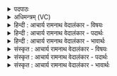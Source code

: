 <details><summary>पदपाठः</summary>

प्रभङ्गी꣢। प्र꣣। भङ्गी꣢। शू꣡रः꣢꣯। म꣣घ꣡वा꣢। तु꣣वी꣡म꣣घः। तु꣣वि꣢। म꣣घः। सं꣡मि꣢꣯श्लः। सम्। मि꣣श्लः। वी꣢꣯र्याय। कम्। उ꣣भा꣢। ते꣣। बाहू꣡इति꣢। वृ꣡ष꣢꣯णा। श꣣तक्रतो। शत। क्रतो। नि꣢। या। व꣡ज्र꣢꣯म्। मि꣣मिक्ष꣡तुः꣢। १४५९।
</details>

<details><summary>अधिमन्त्रम् (VC)</summary>

- इन्द्रः
- भर्गः प्रागाथः
- बार्हतः प्रगाथः (विषमा बृहती, समा सतोबृहती)
- पञ्चमः
</details>

<details><summary>हिन्दी : आचार्य रामनाथ वेदालंकार - विषयः</summary>

अगले मन्त्र में परमात्मा के गुणकर्मों का वर्णन है।
</details>

<details><summary>हिन्दी : आचार्य रामनाथ वेदालंकार - पदार्थः</summary>

पदार्थान्वयभाषाः -  हे जगदीश्वर ! आप (प्रभङ्गी) दुष्टों और दुर्गुणों के तीव्र भञ्जक, (शूरः) वीर, (मघवा) ऐश्वर्यवान्, (तुवीमघः) बहुत दानी और (वीर्याय) हमें बल प्रदान करने के लिए (कम्) निश्चय ही (सम्मिश्लः) हमसे मिलनेवाले, हमारे साथ सखित्व स्थापित करनेवाले हो। हे (शतक्रतो) बहुत प्रज्ञा तथा बहुत कर्मोंवाले ! (उभा) दोनों (वृषणा) वर्षा करनेवाले वायु और सूर्य (ते) आपकी (बाहू) बाहुएँ हैं, (या) जो (वज्रम्) जल को (नि मिमिक्षतुः) निरन्तर सींचा करती हैं ॥२॥ यहाँ वर्षक वायु और सूर्य में बाहुओं के आरोप के कारण रूपक अलङ्कार है ॥२॥
</details>

<details><summary>हिन्दी : आचार्य रामनाथ वेदालंकार - भावार्थः</summary>

भावार्थभाषाः -  जैसे कोई बाहुधारी मनुष्य बाहुओं में घड़ा आदि पकड़कर भूमि पर जल सींचता है, वैसे ही जगदीश्वर वायु और सूर्य रूप बाहुओं में मेघ रूप घड़े को लेकर वर्षाजल भूमि पर बरसाता है ॥२॥ इस खण्ड में सूर्य के वर्णन द्वारा तथा प्रत्यक्षतः भी परमात्मा की महिमा का वर्णन होने से और उसके प्रति प्रार्थना होने से इस खण्ड की पूर्व खण्ड के साथ सङ्गति जाननी चाहिए ॥ तेरहवें अध्याय में तृतीय खण्ड समाप्त ॥
</details>

<details><summary>संस्कृत : आचार्य रामनाथ वेदालंकार - विषयः</summary>

अथ परमात्मनो गुणकर्माणि वर्णयति।
</details>

<details><summary>संस्कृत : आचार्य रामनाथ वेदालंकार - पदार्थः</summary>

पदार्थान्वयभाषाः -  हे इन्द्र जगदीश्वर ! त्वम् (प्रभङ्गी) दुष्टानां दुर्गुणानां च प्रभञ्जकः, (शूरः) वीरः, (मघवा) ऐश्वर्यवान्, (तुवीमघः) बहुदानः, (वीर्याय) अस्मभ्यं बलप्रदानाय (कम्) किल (सम्मिश्लः) सम्मिश्लः, अस्माभिः सह सख्यस्य स्थापयिता, वर्तसे इति शेषः। हे (शतक्रतो) बहुप्रज्ञ बहुकर्मन् ! (उभा) द्वावपि (वृषणा) वृषणौ वर्षकौ वायुसूर्यौ (ते) तव (बाहू) भुजौ स्तः, (या) यौ (वज्रम्) उदकम्। [वज्रो वा आपः। श० १।१।१।१७।] (निमिक्षतुः) सिञ्चतः। [मिह सेचने अस्मात् स्वार्थे सन्। लिटि ‘अमन्त्रे’ इति निषेधात् आमभावः] ॥२॥ अत्र वर्षकयोर्वायुसूर्ययोर्बाहुत्वारोपाद् रूपकालङ्कारः ॥२॥
</details>

<details><summary>संस्कृत : आचार्य रामनाथ वेदालंकार - भावार्थः</summary>

भावार्थभाषाः -  यथा कश्चिद् बाहुमान् मनुष्यो बाह्वोर्घटादिकं गृहीत्वा भूमौ जलं सिञ्चति तथैव जगदीश्वरो वायुसूर्यरूपयोर्बाह्वोर्मेघरूपं घटं गृहीत्वा वृष्ट्युदकं भूमौ वर्षति ॥२॥ अस्मिन् खण्डे सूर्यवर्णनद्वारा प्रत्यक्षतश्चापि परमात्मनो महिमवर्णनात् तं प्रति प्रार्थनाच्चैतत्खण्डस्य पूर्वखण्डेन संगतिर्वेद्या।
</details>
